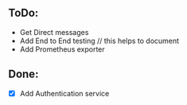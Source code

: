 
## ToDo:

- Get Direct messages
- Add End to End testing // this helps to document
- Add Prometheus exporter

## Done:
- [x] Add Authentication service